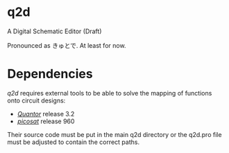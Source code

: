 q2d
===

A Digital Schematic Editor (Draft)

Pronounced as きゅとで. At least for now.

Dependencies
============

*q2d* requires external tools to be able to solve the mapping of functions onto circuit designs:
* [*Quantor*](http://fmv.jku.at/quantor/) release 3.2 
* [*picosat*](http://fmv.jku.at/picosat/) release 960

Their source code must be put in the main q2d directory or the q2d.pro file must be adjusted to contain the correct paths.
